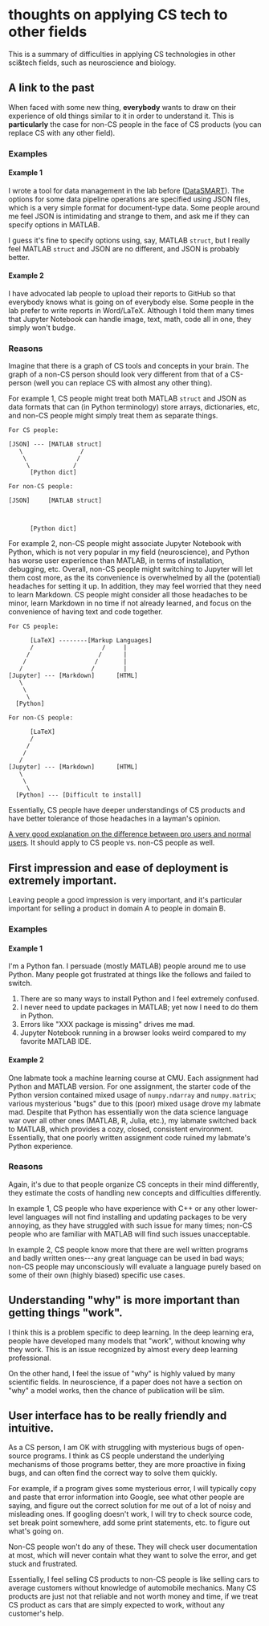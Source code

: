 # thoughts on applying CS tech to other fields

This is a summary of difficulties in applying CS technologies in other sci&tech fields, such as neuroscience and biology.

## A link to the past

When faced with some new thing, **everybody** wants to draw on their experience of old things similar to it in order to understand it. This is **particularly** the case for non-CS people in the face of CS products (you can replace CS with any other field).

### Examples

#### Example 1

I wrote a tool for data management in the lab before ([DataSMART](https://github.com/leelabcnbc/datasmart/)). The options for some data pipeline operations are specified using JSON files, which is a very simple format for document-type data. Some people around me feel JSON is intimidating and strange to them, and ask me if they can specify options in MATLAB.

I guess it's fine to specify options using, say, MATLAB `struct`, but I really feel MATLAB `struct` and JSON are no different, and JSON is probably better.

#### Example 2

I have advocated lab people to upload their reports to GitHub so that everybody knows what is going on of everybody else. Some people in the lab prefer to write reports in Word/LaTeX. Although I told them many times that Jupyter Notebook can handle image, text, math, code all in one, they simply won't budge.


### Reasons

Imagine that there is a graph of CS tools and concepts in your brain. The graph of a non-CS person should look very different from that of a CS-person (well you can replace CS with almost any other thing).

For example 1, CS people might treat both MATLAB `struct` and JSON as data formats that can (in Python terminology) store arrays, dictionaries, etc, and non-CS people might simply treat them as separate things.

````
For CS people:

[JSON] --- [MATLAB struct]
   \                /
    \              /
     \            /
      [Python dict] 
      
For non-CS people:

[JSON]     [MATLAB struct]
                     
                    
                   
      [Python dict]

````

For example 2, non-CS people might associate Jupyter Notebook with Python, which is not very popular in my field (neuroscience), and Python has worse user experience than MATLAB, in terms of installation, debugging, etc. Overall, non-CS people might switching to Jupyter will let them cost more, as the its convenience is overwhelmed by all the (potential) headaches for setting it up. In addition, they may feel worried that they need to learn Markdown. CS people might consider all those headaches to be minor, learn Markdown in no time if not already learned, and focus on the convenience of having text and code together. 

````
For CS people:

      [LaTeX] --------[Markup Languages]
      /                   /     |
     /                   /      |
    /                   /       |
   /                   /        |
[Jupyter] --- [Markdown]      [HTML] 
   \                
    \              
     \            
  [Python]   
      
For non-CS people:

      [LaTeX] 
      /                       
     /       
    /         
   /          
[Jupyter] --- [Markdown]      [HTML] 
   \                
    \              
     \            
  [Python] --- [Difficult to install]

````


Essentially, CS people have deeper understandings of CS products and have better tolerance of those headaches in a layman's opinion.

[A very good explanation on the difference between pro users and normal users](https://www.zhihu.com/question/21261475/answer/17723291). It should apply to CS people vs. non-CS people as well.



## First impression and ease of deployment is extremely important.

Leaving people a good impression is very important, and it's particular important for selling a product in domain A to people in domain B.

### Examples


#### Example 1

I'm a Python fan. I persuade (mostly MATLAB) people around me to use Python. Many people got frustrated at things like the follows and failed to switch.
	
1. There are so many ways to install Python and I feel extremely confused.
1. I never need to update packages in MATLAB; yet now I need to do them in Python.
2. Errors like "XXX package is missing" drives me mad.
3. Jupyter Notebook running in a browser looks weird compared to my favorite MATLAB IDE.

#### Example 2

One labmate took a machine learning course at CMU. Each assignment had Python and MATLAB version. For one assignment, the starter code of the Python version contained mixed usage of `numpy.ndarray` and `numpy.matrix`; various mysterious "bugs" due to this (poor) mixed usage drove my labmate mad. Despite that Python has essentially won the data science language war over all other ones (MATLAB, R, Julia, etc.), my labmate switched back to MATLAB, which provides a cozy, closed, consistent environment. Essentially, that one poorly written assignment code ruined my labmate's Python experience.


### Reasons

Again, it's due to that people organize CS concepts in their mind differently, they estimate the costs of handling new concepts and difficulties differently.

In example 1, CS people who have experience with C++ or any other lower-level languages will not find installing and updating packages to be very annoying, as they have struggled with such issue for many times; non-CS people who are familiar with MATLAB will find such issues unacceptable.

In example 2, CS people know more that there are well written programs and badly written ones---any great language can be used in bad ways; non-CS people may unconsciously will evaluate a language purely based on some of their own (highly biased) specific use cases.


## Understanding "why" is more important than getting things "work".

I think this is a problem specific to deep learning. In the deep learning era, people have developed many models that "work", without knowing why they work. This is an issue recognized by almost every deep learning professional.

On the other hand, I feel the issue of "why" is highly valued by many scientific fields. In neuroscience, if a paper does not have a section on "why" a model works, then the chance of publication will be slim. 


## User interface has to be really friendly and intuitive.

As a CS person, I am OK with struggling with mysterious bugs of open-source programs. I think as CS people understand the underlying mechanisms of those programs better, they are more proactive in fixing bugs, and can often find the correct way to solve them quickly.

For example, if a program gives some mysterious error, I will typically copy and paste that error information into Google, see what other people are saying, and figure out the correct solution for me out of a lot of noisy and misleading ones. If googling doesn't work, I will try to check source code, set break point somewhere, add some print statements, etc. to figure out what's going on.

Non-CS people won't do any of these. They will check user documentation at most, which will never contain what they want to solve the error, and get stuck and frustrated.

Essentially, I feel selling CS products to non-CS people is like selling cars to average customers without knowledge of automobile mechanics. Many CS products are just not that reliable and not worth money and time, if we treat CS product as cars that are simply expected to work, without any customer's help.
